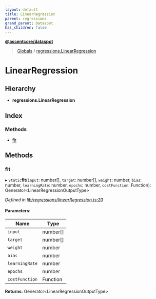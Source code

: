 ```yaml
---
layout: default
title: LinearRegression
parent: regressions
grand_parent: Dataspot
has_children: false
---
```


**[@ascentcore/dataspot](../README.md)**

> [Globals](../globals.md) / [regressions.LinearRegression](regressions_linearregression)

# LinearRegression

## Hierarchy

* **regressions.LinearRegression**

## Index

### Methods

* [fit](regressions_linearregression#fit)

## Methods

### fit

▸ `Static`**fit**(`input`: number[], `target`: number[], `weight`: number, `bias`: number, `learningRate`: number, `epochs`: number, `costFunction`: Function): Generator\<LinearRegressionOutputType>

*Defined in [lib/regressions/linearRegression.ts:20](https://github.com/ascentcore/dataspot/blob/aa42404/lib/regressions/linearRegression.ts#L20)*

#### Parameters:

Name | Type |
------ | ------ |
`input` | number[] |
`target` | number[] |
`weight` | number |
`bias` | number |
`learningRate` | number |
`epochs` | number |
`costFunction` | Function |

**Returns:** Generator\<LinearRegressionOutputType>

